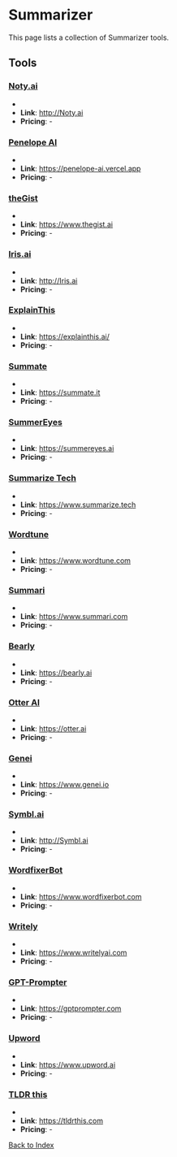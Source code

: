 # Summarizer

This page lists a collection of Summarizer tools.

## Tools

### [Noty.ai](http://Noty.ai)
-
- **Link**: http://Noty.ai
- **Pricing**: -

### [Penelope AI](https://penelope-ai.vercel.app)
-
- **Link**: https://penelope-ai.vercel.app
- **Pricing**: -

### [theGist](https://www.thegist.ai)
-
- **Link**: https://www.thegist.ai
- **Pricing**: -

### [Iris.ai](http://Iris.ai)
-
- **Link**: http://Iris.ai
- **Pricing**: -

### [ExplainThis](https://explainthis.ai/)
-
- **Link**: https://explainthis.ai/
- **Pricing**: -

### [Summate](https://summate.it)
-
- **Link**: https://summate.it
- **Pricing**: -

### [SummerEyes](https://summereyes.ai)
-
- **Link**: https://summereyes.ai
- **Pricing**: -

### [Summarize Tech](https://www.summarize.tech)
-
- **Link**: https://www.summarize.tech
- **Pricing**: -

### [Wordtune](https://www.wordtune.com)
-
- **Link**: https://www.wordtune.com
- **Pricing**: -

### [Summari](https://www.summari.com)
-
- **Link**: https://www.summari.com
- **Pricing**: -

### [Bearly](https://bearly.ai)
-
- **Link**: https://bearly.ai
- **Pricing**: -

### [Otter AI](https://otter.ai)
-
- **Link**: https://otter.ai
- **Pricing**: -

### [Genei](https://www.genei.io)
-
- **Link**: https://www.genei.io
- **Pricing**: -

### [Symbl.ai](http://Symbl.ai)
-
- **Link**: http://Symbl.ai
- **Pricing**: -

### [WordfixerBot](https://www.wordfixerbot.com)
-
- **Link**: https://www.wordfixerbot.com
- **Pricing**: -

### [Writely](https://www.writelyai.com)
-
- **Link**: https://www.writelyai.com
- **Pricing**: -

### [GPT-Prompter](https://gptprompter.com)
-
- **Link**: https://gptprompter.com
- **Pricing**: -

### [Upword](https://www.upword.ai)
-
- **Link**: https://www.upword.ai
- **Pricing**: -

### [TLDR this](https://tldrthis.com)
-
- **Link**: https://tldrthis.com
- **Pricing**: -


[Back to Index](../README.MD)
